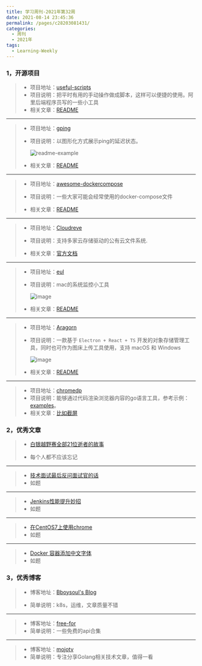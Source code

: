 ```yaml
---
title: 学习周刊-2021年第32周
date: 2021-08-14 23:45:36
permalink: /pages/c28203081431/
categories:
  - 周刊
  - 2021年
tags:
  - Learning-Weekly
---
```



### **1，开源项目**

> - 项目地址：[useful-scripts](https://github.com/oldratlee/useful-scripts)
> - 项目说明：把平时有用的手动操作做成脚本，这样可以便捷的使用。阿里后端程序员写的一些小工具
> - 相关文章：[README](https://github.com/oldratlee/useful-scripts/blob/dev-2.x/README.md)

---

> - 项目地址：[gping](https://github.com/orf/gping)
>
> - 项目说明：以图形化方式展示ping的延迟状态。
>
>   ![readme-example](https://tvax3.sinaimg.cn/large/008k1Yt0ly1gt9s4yyf3kg31370l14qp.gif)
>
> - 相关文章：[README](https://github.com/orf/gping/blob/master/readme.md)

---

> - 项目地址：[awesome-dockercompose](https://github.com/bboysoulcn/awesome-dockercompose)
>
> - 项目说明：一些大家可能会经常使用的docker-compose文件
>
> - 相关文章：[README](https://github.com/bboysoulcn/awesome-dockercompose/blob/master/README.md)

---

> - 项目地址：[Cloudreve](https://github.com/cloudreve/Cloudreve)
>- 项目说明：支持多家云存储驱动的公有云文件系统.
> 
>- 相关文章：[官方文档](https://docs.cloudreve.org/)

---

> - 项目地址：[eul](https://github.com/gao-sun/eul)
>
> - 项目说明：mac的系统监控小工具
>
>   ![image](https://tva3.sinaimg.cn/large/008k1Yt0ly1gt9rx7eqmlj31p81e0hdq.jpg)
>
> - 相关文章：[README](https://github.com/gao-sun/eul/blob/master/README.md)

---

> - 项目地址：[Aragorn](https://github.com/njzydark/Aragorn)
>
> - 项目说明：一款基于 `Electron + React + TS` 开发的对象存储管理工具，同时也可作为图床上传工具使用，支持 macOS 和 Windows
>
>   ![image](https://tva1.sinaimg.cn/large/008k1Yt0ly1gt9s781ql5j31k80zp4m5.jpg)
>
> - 相关文章：[README](https://github.com/njzydark/Aragorn/blob/master/README.md)

---

> - 项目地址：[chromedp](https://github.com/chromedp/chromedp)
> - 项目说明：能够通过代码渲染浏览器内容的go语言工具，参考示例：[examples](https://github.com/chromedp/examples)。
> - 相关文章：[比如截屏](https://github.com/chromedp/examples/tree/master/screenshot)

### **2，优秀文章**

> -   [白银越野赛全部21位逝者的故事](https://github.com/yihong0618/running_page/issues/135)
>
> - 每个人都不应该忘记

----

>  -  [技术面试最后反问面试官的话](https://github.com/yifeikong/reverse-interview-zh?utm_campaign=explore-email&utm_medium=email&utm_source=newsletter&utm_term=daily)
>- 如题

---

> - [Jenkins性能提升妙招](http://ijyun.github.io/2016/09/06/jenkins-performance-hints.html)
> - 如题

---

> -  [在CentOS7上使用chrome](https://www.jianshu.com/p/b5f3025b5cdd)
> -  如题

---

> -  [Docker 容器添加中文字体](https://blog.csdn.net/jiaobuchong/article/details/108891406)
> -  如题

### **3，优秀博客**

> - 博客地址：[Bboysoul's Blog](https://www.bboy.app/)
>
> - 简单说明：k8s，运维，文章质量不错

----

> - 博客地址：[free-for](https://free-for.dev/)
> - 简单说明：一些免费的api合集

---

> - 博客地址：[mojotv](https://mojotv.cn/)
> - 简单说明：专注分享Golang相关技术文章，值得一看